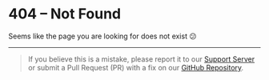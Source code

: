 # 404 – Not Found

Seems like the page you are looking for does not exist 😕

---

> If you believe this is a mistake, please report it to our [Support Server](https://discord.gg/DEEZY5cwpy) or submit a Pull Request (PR) with a fix on our [GitHub Repository](https://github.com/xNickyDev/Forkman/pulls).
